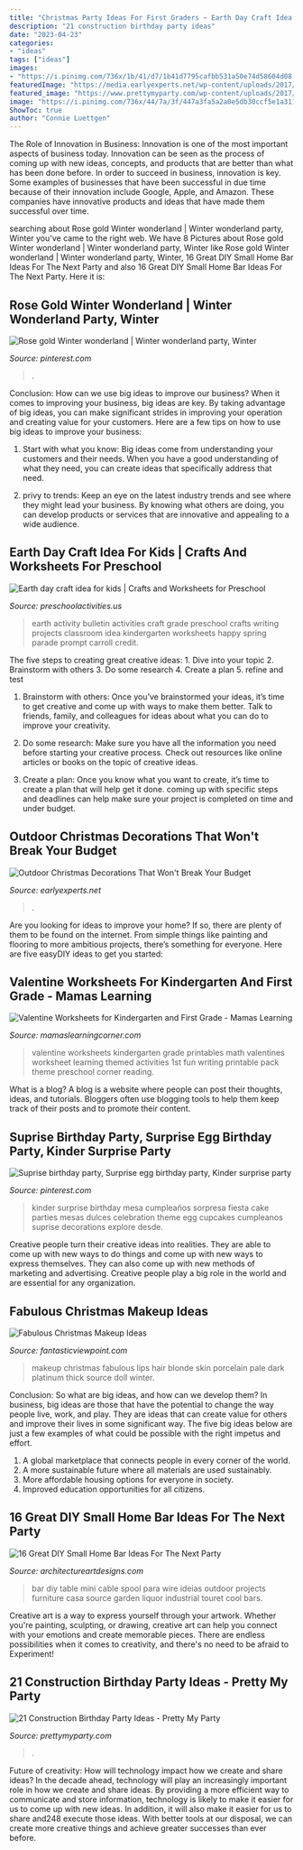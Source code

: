 ```yaml
---
title: "Christmas Party Ideas For First Graders ~ Earth Day Craft Idea For Kids"
description: "21 construction birthday party ideas"
date: "2023-04-23"
categories:
- "ideas"
tags: ["ideas"]
images:
- "https://i.pinimg.com/736x/1b/41/d7/1b41d7795cafbb531a50e74d58604d08.jpg"
featuredImage: "https://media.earlyexperts.net/wp-content/uploads/2017/11/cover-1-e1511926901804.jpg"
featured_image: "https://www.prettymyparty.com/wp-content/uploads/2017/07/construction-party-ideas-dessert-table.jpg"
image: "https://i.pinimg.com/736x/44/7a/3f/447a3fa5a2a0e5db30ccf5e1a3117787--kinder-party-kinder-surprise-party.jpg"
ShowToc: true
author: "Connie Luettgen"
---
```



The Role of Innovation in Business:
Innovation is one of the most important aspects of business today. Innovation can be seen as the process of coming up with new ideas, concepts, and products that are better than what has been done before. In order to succeed in business, innovation is key. Some examples of businesses that have been successful in due time because of their innovation include Google, Apple, and Amazon. These companies have innovative products and ideas that have made them successful over time.

	

		
searching about Rose gold Winter wonderland | Winter wonderland party, Winter you've came to the right web. We have 8 Pictures about Rose gold Winter wonderland | Winter wonderland party, Winter like Rose gold Winter wonderland | Winter wonderland party, Winter, 16 Great DIY Small Home Bar Ideas For The Next Party and also 16 Great DIY Small Home Bar Ideas For The Next Party. Here it is:
		
    
## Rose Gold Winter Wonderland | Winter Wonderland Party, Winter

<img loading=lazy src="https://i.pinimg.com/736x/1b/41/d7/1b41d7795cafbb531a50e74d58604d08.jpg" onerror="this.onerror=null;this.src='https://tse4.mm.bing.net/th?id=OIP.Fzuh1Wpt4KQgdWAWd0UovAHaJ3&amp;pid=15.1';" alt="Rose gold Winter wonderland | Winter wonderland party, Winter">

_Source: pinterest.com_

>. 

	

Conclusion: How can we use big ideas to improve our business?
When it comes to improving your business, big ideas are key. By taking advantage of big ideas, you can make significant strides in improving your operation and creating value for your customers. Here are a few tips on how to use big ideas to improve your business:
1. Start with what you know: Big ideas come from understanding your customers and their needs. When you have a good understanding of what they need, you can create ideas that specifically address that need.

2. privy to trends: Keep an eye on the latest industry trends and see where they might lead your business. By knowing what others are doing, you can develop products or services that are innovative and appealing to a wide audience.


    
## Earth Day Craft Idea For Kids | Crafts And Worksheets For Preschool

<img loading=lazy src="http://www.preschoolactivities.us/wp-content/uploads/2015/02/Earth-Day-activity-bulletin-board-225x300.jpg" onerror="this.onerror=null;this.src='https://tse1.mm.bing.net/th?id=OIP.2Qb9m2VE-qn-DISVzIPRVAHaJ4&amp;pid=15.1';" alt="Earth day craft idea for kids | Crafts and Worksheets for Preschool">

_Source: preschoolactivities.us_

>earth activity bulletin activities craft grade preschool crafts writing projects classroom idea kindergarten worksheets happy spring parade prompt carroll credit. 

	

The five steps to creating great creative ideas: 1. Dive into your topic 2. Brainstorm with others 3. Do some research 4. Create a plan 5. refine and test
1. Brainstorm with others: Once you’ve brainstormed your ideas, it’s time to get creative and come up with ways to make them better. Talk to friends, family, and colleagues for ideas about what you can do to improve your creativity.
2. Do some research: Make sure you have all the information you need before starting your creative process. Check out resources like online articles or books on the topic of creative ideas.

3. Create a plan: Once you know what you want to create, it’s time to create a plan that will help get it done. coming up with specific steps and deadlines can help make sure your project is completed on time and under budget.


    
## Outdoor Christmas Decorations That Won&#039;t Break Your Budget

<img loading=lazy src="https://media.earlyexperts.net/wp-content/uploads/2017/11/cover-1-e1511926901804.jpg" onerror="this.onerror=null;this.src='https://tse2.mm.bing.net/th?id=OIP.gPDzzX4-IpkIEW2psrnw5wHaET&amp;pid=15.1';" alt="Outdoor Christmas Decorations That Won&#039;t Break Your Budget">

_Source: earlyexperts.net_

>. 

	

Are you looking for ideas to improve your home? If so, there are plenty of them to be found on the internet. From simple things like painting and flooring to more ambitious projects, there’s something for everyone. Here are five easyDIY ideas to get you started: 

    
## Valentine Worksheets For Kindergarten And First Grade - Mamas Learning

<img loading=lazy src="http://www.mamaslearningcorner.com/wp-content/uploads/2015/02/Valentine-Worksheets-Kindergarten-First-Grade.jpg" onerror="this.onerror=null;this.src='https://tse4.mm.bing.net/th?id=OIP.FJY6_zgTdGEr1wJTSyz_fwHaLH&amp;pid=15.1';" alt="Valentine Worksheets for Kindergarten and First Grade - Mamas Learning">

_Source: mamaslearningcorner.com_

>valentine worksheets kindergarten grade printables math valentines worksheet learning themed activities 1st fun writing printable pack theme preschool corner reading. 

	

What is a blog?
A blog is a website where people can post their thoughts, ideas, and tutorials. Bloggers often use blogging tools to help them keep track of their posts and to promote their content.

    
## Suprise Birthday Party, Surprise Egg Birthday Party, Kinder Surprise Party

<img loading=lazy src="https://i.pinimg.com/736x/44/7a/3f/447a3fa5a2a0e5db30ccf5e1a3117787--kinder-party-kinder-surprise-party.jpg" onerror="this.onerror=null;this.src='https://tse1.mm.bing.net/th?id=OIP.im9Sxool5CplGQrMn0mWGgHaLF&amp;pid=15.1';" alt="Suprise birthday party, Surprise egg birthday party, Kinder surprise party">

_Source: pinterest.com_

>kinder surprise birthday mesa cumpleaños sorpresa fiesta cake parties mesas dulces celebration theme egg cupcakes cumpleanos suprise decorations explore desde. 

	

Creative people turn their creative ideas into realities. They are able to come up with new ways to do things and come up with new ways to express themselves. They can also come up with new methods of marketing and advertising. Creative people play a big role in the world and are essential for any organization.

    
## Fabulous Christmas Makeup Ideas

<img loading=lazy src="http://www.fantasticviewpoint.com/wp-content/uploads/2013/11/41-Christmas-Makeup-Ideas-27.jpg" onerror="this.onerror=null;this.src='https://tse1.mm.bing.net/th?id=OIP.fZl-NhafAVidd5WzoKI7NAHaLH&amp;pid=15.1';" alt="Fabulous Christmas Makeup Ideas">

_Source: fantasticviewpoint.com_

>makeup christmas fabulous lips hair blonde skin porcelain pale dark platinum thick source doll winter. 

	

Conclusion: So what are big ideas, and how can we develop them?
In business, big ideas are those that have the potential to change the way people live, work, and play. They are ideas that can create value for others and improve their lives in some significant way. The five big ideas below are just a few examples of what could be possible with the right impetus and effort.
1. A global marketplace that connects people in every corner of the world.
2. A more sustainable future where all materials are used sustainably.
3. More affordable housing options for everyone in society. 
4. Improved education opportunities for all citizens. 

    
## 16 Great DIY Small Home Bar Ideas For The Next Party

<img loading=lazy src="http://www.architectureartdesigns.com/wp-content/uploads/2015/05/347.jpg" onerror="this.onerror=null;this.src='https://tse1.mm.bing.net/th?id=OIP.NlZciEcGwHjkGnluN9NwAQHaKA&amp;pid=15.1';" alt="16 Great DIY Small Home Bar Ideas For The Next Party">

_Source: architectureartdesigns.com_

>bar diy table mini cable spool para wire ideias outdoor projects furniture casa source garden liquor industrial touret cool bars. 

	

Creative art is a way to express yourself through your artwork. Whether you're painting, sculpting, or drawing, creative art can help you connect with your emotions and create memorable pieces. There are endless possibilities when it comes to creativity, and there's no need to be afraid to Experiment!

    
## 21 Construction Birthday Party Ideas - Pretty My Party

<img loading=lazy src="https://www.prettymyparty.com/wp-content/uploads/2017/07/construction-party-ideas-dessert-table.jpg" onerror="this.onerror=null;this.src='https://tse4.mm.bing.net/th?id=OIP.FNiygM3jkBkMzPpRjGd0IgHaJ4&amp;pid=15.1';" alt="21 Construction Birthday Party Ideas - Pretty My Party">

_Source: prettymyparty.com_

>. 

	

Future of creativity: How will technology impact how we create and share ideas?
In the decade ahead, technology will play an increasingly important role in how we create and share ideas. By providing a more efficient way to communicate and store information, technology is likely to make it easier for us to come up with new ideas. In addition, it will also make it easier for us to share and248
execute those ideas. With better tools at our disposal, we can create more creative things and achieve greater successes than ever before.

